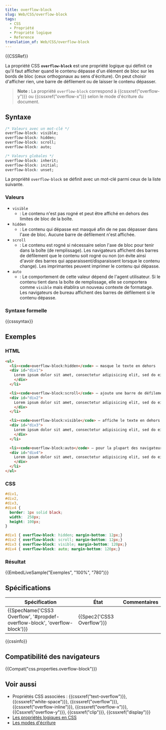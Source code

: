 ```yaml
---
title: overflow-block
slug: Web/CSS/overflow-block
tags:
  - CSS
  - Propriété
  - Propriété logique
  - Reference
translation_of: Web/CSS/overflow-block
---
```

{{CSSRef}}

La propriété CSS **`overflow-block`** est une propriété logique qui définit ce qu'il faut afficher quand le contenu dépasse d'un élément de bloc sur les bords de bloc (ceux orthogonaux au sens d'écriture). On peut choisir d'afficher rien, une barre de défilement ou de laisser le contenu dépasser.

> **Note :** La propriété `overflow-block` correspond à {{cssxref("overflow-y")}} ou {{cssxref("overflow-x")}} selon le mode d'écriture du document.

## Syntaxe

```css
/* Valeurs avec un mot-clé */
overflow-block: visible;
overflow-block: hidden;
overflow-block: scroll;
overflow-block: auto;

/* Valeurs globales */
overflow-block: inherit;
overflow-block: initial;
overflow-block: unset;
```

La propriété `overflow-block` se définit avec un mot-clé parmi ceux de la liste suivante.

### Valeurs

- `visible`
  - : Le contenu n'est pas rogné et peut être affiché en dehors des limites de bloc de la boîte.
- `hidden`
  - : Le contenu qui dépasse est masqué afin de ne pas dépasser dans l'axe de bloc. Aucune barre de défilement n'est affichée.
- `scroll`
  - : Le contenu est rogné si nécessaire selon l'axe de bloc pour tenir dans la boîte (de remplissage). Les navigateurs affichent des barres de défilement que le contenu soit rogné ou non (on évite ainsi d'avoir des barres qui apparaissent/disparaissent lorsque le contenu change). Les imprimantes peuvent imprimer le contenu qui dépasse.
- `auto`
  - : Le comportement de cette valeur dépend de l'agent utilisateur. Si le contenu tient dans la boîte de remplissage, elle se comportera comme `visible` mais établira un nouveau contexte de formatage. Les navigateurs de bureau affichent des barres de défilement si le contenu dépasse.

### Syntaxe formelle

{{csssyntax}}

## Exemples

### HTML

```html
<ul>
  <li><code>overflow-block:hidden</code> — masque le texte en dehors
  <div id="div1">
    Lorem ipsum dolor sit amet, consectetur adipisicing elit, sed do eiusmod tempor incididunt ut labore et dolore magna aliqua. Ut enim ad minim veniam, quis nostrud exercitation ullamco laboris nisi ut aliquip ex ea commodo consequat. Duis aute irure dolor in reprehenderit in voluptate velit esse cillum dolore eu fugiat nulla pariatur.
    </div>
  </li>

  <li><code>overflow-block:scroll</code> — ajoute une barre de défilement
  <div id="div2">
    Lorem ipsum dolor sit amet, consectetur adipisicing elit, sed do eiusmod tempor incididunt ut labore et dolore magna aliqua. Ut enim ad minim veniam, quis nostrud exercitation ullamco laboris nisi ut aliquip ex ea commodo consequat. Duis aute irure dolor in reprehenderit in voluptate velit esse cillum dolore eu fugiat nulla pariatur.
    </div>
  </li>

  <li><code>overflow-block:visible</code> — affiche le texte en dehors si besoin
  <div id="div3">
    Lorem ipsum dolor sit amet, consectetur adipisicing elit, sed do eiusmod tempor incididunt ut labore et dolore magna aliqua. Ut enim ad minim veniam, quis nostrud exercitation ullamco laboris nisi ut aliquip ex ea commodo consequat. Duis aute irure dolor in reprehenderit in voluptate velit esse cillum dolore eu fugiat nulla pariatur.
    </div>
  </li>

  <li><code>overflow-block:auto</code> — pour la plupart des navigateurs, équivalent à <code>scroll</code>
  <div id="div4">
    Lorem ipsum dolor sit amet, consectetur adipisicing elit, sed do eiusmod tempor incididunt ut labore et dolore magna aliqua. Ut enim ad minim veniam, quis nostrud exercitation ullamco laboris nisi ut aliquip ex ea commodo consequat. Duis aute irure dolor in reprehenderit in voluptate velit esse cillum dolore eu fugiat nulla pariatur.
    </div>
  </li>
</ul>
```

### CSS

```css
#div1,
#div2,
#div3,
#div4 {
  border: 1px solid black;
  width:  250px;
  height: 100px;
}

#div1 { overflow-block: hidden; margin-bottom: 12px;}
#div2 { overflow-block: scroll; margin-bottom: 12px;}
#div3 { overflow-block: visible; margin-bottom: 120px;}
#div4 { overflow-block: auto; margin-bottom: 120px;}
```

### Résultat

{{EmbedLiveSample("Exemples", "100%", "780")}}

## Spécifications

| Spécification                                                                                        | État                                 | Commentaires |
| ---------------------------------------------------------------------------------------------------- | ------------------------------------ | ------------ |
| {{SpecName('CSS3 Overflow', '#propdef-overflow-block', 'overflow-block')}} | {{Spec2('CSS3 Overflow')}} |              |

{{cssinfo}}

## Compatibilité des navigateurs

{{Compat("css.properties.overflow-block")}}

## Voir aussi

- Propriétés CSS associées : {{cssxref("text-overflow")}}, {{cssxref("white-space")}}, {{cssxref("overflow")}}, {{cssxref("overflow-inline")}}, {{cssxref("overflow-x")}}, {{Cssxref("overflow-y")}}, {{cssxref("clip")}}, {{cssxref("display")}}
- [Les propriétés logiques en CSS](/fr/docs/Web/CSS/CSS_Logical_Properties)
- [Les modes d'écriture](/fr/docs/Web/CSS/CSS_Writing_Modes)
